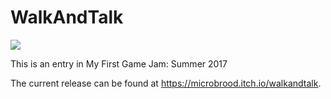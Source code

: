 # WalkAndTalk
<img src="https://jeansberg.visualstudio.com/_apis/public/build/definitions/773d27dc-4210-4a89-8392-437b3d8348c8/2/badge"></img>

This is an entry in My First Game Jam: Summer 2017

The current release can be found at https://microbrood.itch.io/walkandtalk.
